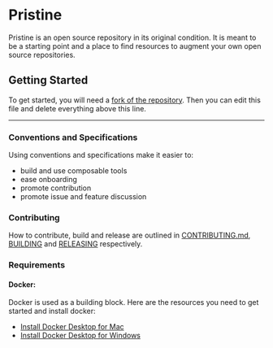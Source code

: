 # Pristine

Pristine is an open source repository in its original condition. It is meant to be a starting point and a place to find resources to augment your own open source repositories.


## Getting Started

To get started, you will need a [fork of the repository](https://help.github.com/articles/fork-a-repo/). Then you can edit this file and delete everything above this line.

---

### Conventions and Specifications 

Using conventions and specifications make it easier to:
- build and use composable tools
- ease onboarding
- promote contribution
- promote issue and feature discussion

### Contributing

How to contribute, build and release are outlined in [CONTRIBUTING.md](CONTRIBUTING.md), [BUILDING](BUILDING.md) and [RELEASING](RELEASING.md) respectively.

### Requirements

#### Docker:

Docker is used as a building block. Here are the resources you need to get started and install docker:

- [Install Docker Desktop for Mac](https://docs.docker.com/docker-for-mac/install/)
- [Install Docker Desktop for Windows](https://docs.docker.com/docker-for-windows/install/)
